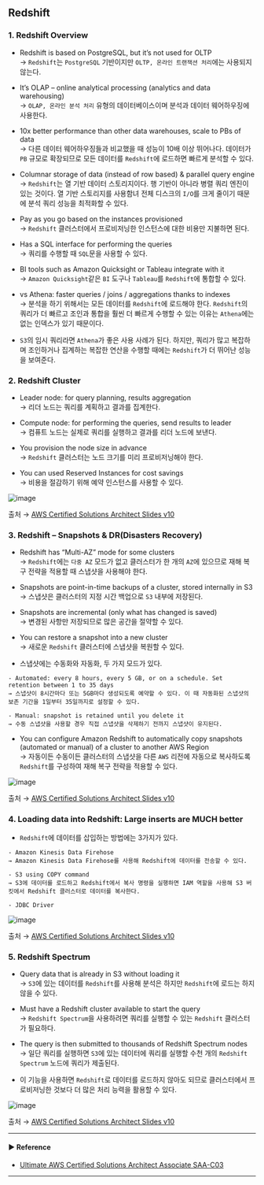 ## Redshift
### 1. Redshift Overview
- Redshift is based on PostgreSQL, but it’s not used for OLTP  
→ `Redshift`는 `PostgreSQL` 기반이지만 `OLTP, 온라인 트랜잭션 처리`에는 사용되지 않는다.

- It’s OLAP – online analytical processing (analytics and data warehousing)  
→ `OLAP, 온라인 분석 처리` 유형의 데이터베이스이며 분석과 데이터 웨어하우징에 사용한다.

- 10x better performance than other data warehouses, scale to PBs of data  
→ 다른 데이터 웨어하우징들과 비교했을 때 성능이 10배 이상 뛰어나다. 데이터가 `PB` 규모로 확장되므로 모든 데이터를 `Redshift`에 로드하면 빠르게 분석할 수 있다.

- Columnar storage of data (instead of row based) & parallel query engine  
→ `Redshift`는 열 기반 데이터 스토리지이다. 행 기반이 아니라 병렬 쿼리 엔진이 있는 것이다. 열 기반 스토리지를 사용함녀 전체 디스크의 `I/O`를 크게 줄이기 때문에 분석 쿼리 성능을 최적화할 수 있다.

- Pay as you go based on the instances provisioned  
→ `Redshift` 클러스터에서 프로비저닝한 인스턴스에 대한 비용만 지불하면 된다.

- Has a SQL interface for performing the queries  
→ 쿼리를 수행할 때 `SQL`문을 사용할 수 있다.

- BI tools such as Amazon Quicksight or Tableau integrate with it  
→ `Amazon Quicksight`같은 `BI` 도구나 `Tableau`를 `Redshift`에 통합할 수 있다.

- vs Athena: faster queries / joins / aggregations thanks to indexes  
→ 분석을 하기 위해서는 모든 데이터를 `Redshift`에 로드해야 한다. `Redshift`의 쿼리가 더 빠르고 조인과 통합을 훨씬 더 빠르게 수행할 수 있는 이유는 `Athena`에는 없는 인덱스가 있기 때문이다.

- `S3`의 임시 쿼리라면 `Athena`가 좋은 사용 사례가 된다. 하지만, 쿼리가 많고 복잡하며 조인하거나 집계하는 복잡한 연산을 수행할 때에는 `Redshift`가 더 뛰어난 성능을 보여준다.

### 2. Redshift Cluster
- Leader node: for query planning, results aggregation  
→ 리더 노드는 쿼리를 계획하고 결과를 집계한다.

- Compute node: for performing the queries, send results to leader  
→ 컴퓨트 노드는 실제로 쿼리를 실행하고 결과를 리더 노드에 보낸다.

- You provision the node size in advance  
→ `Redshift` 클러스터는 노드 크기를 미리 프로비저닝해야 한다.

- You can used Reserved Instances for cost savings  
→ 비용을 절감하기 위해 예약 인스턴스를 사용할 수 있다.

![image](https://user-images.githubusercontent.com/97398071/235944522-c1429bd1-6720-4fe7-b7eb-728aeab28481.png)

출처 → [AWS Certified Solutions Architect Slides v10](https://courses.datacumulus.com/downloads/certified-solutions-architect-pn9/)

### 3. Redshift – Snapshots & DR(Disasters Recovery)
- Redshift has “Multi-AZ” mode for some clusters  
→ `Redshift`에는 `다중 AZ` 모드가 없고 클러스터가 한 개의 `AZ`에 있으므로 재해 복구 전략을 적용할 때 스냅샷을 사용해야 한다.

- Snapshots are point-in-time backups of a cluster, stored internally in S3  
→ 스냅샷은 클러스터의 지정 시간 백업으로 `S3` 내부에 저장된다.

- Snapshots are incremental (only what has changed is saved)  
→ 변경된 사항만 저장되므로 많은 공간을 절약할 수 있다.

- You can restore a snapshot into a new cluster  
→ 새로운 `Redshift` 클러스터에 스냅샷을 복원할 수 있다.

- 스냅샷에는 수동화와 자동화, 두 가지 모드가 있다.
~~~
- Automated: every 8 hours, every 5 GB, or on a schedule. Set retention between 1 to 35 days
→ 스냅샷이 8시간마다 또는 5GB마다 생성되도록 예약할 수 있다. 이 때 자동화된 스냅샷의 보존 기간을 1일부터 35일까지로 설정할 수 있다.

- Manual: snapshot is retained until you delete it
→ 수동 스냅샷을 사용할 경우 직접 스냅샷을 삭제하기 전까지 스냅샷이 유지된다.
~~~

- You can configure Amazon Redshift to automatically copy snapshots (automated or manual) of a cluster to another AWS Region  
→ 자동이든 수동이든 클러스터의 스냅샷을 다른 `AWS` 리전에 자동으로 복사하도록 `Redshift`를 구성하여 재해 복구 전략을 적용할 수 있다.

![image](https://user-images.githubusercontent.com/97398071/235944747-9835dd1a-7341-4897-98b0-3ab5ac1550ed.png)

출처 → [AWS Certified Solutions Architect Slides v10](https://courses.datacumulus.com/downloads/certified-solutions-architect-pn9/)

### 4. Loading data into Redshift: Large inserts are MUCH better
- `Redshift`에 데이터를 삽입하는 방법에는 3가지가 있다.
~~~
- Amazon Kinesis Data Firehose
→ Amazon Kinesis Data Firehose를 사용해 Redshift에 데이터를 전송할 수 있다.

- S3 using COPY command
→ S3에 데이터를 로드하고 Redshift에서 복사 명령을 실행하면 IAM 역할을 사용해 S3 버킷에서 Redshift 클러스터로 데이터를 복사한다.

- JDBC Driver
~~~

![image](https://user-images.githubusercontent.com/97398071/235944996-8c516051-2a35-4b2d-acf8-b2b6e889ad4b.png)

출처 → [AWS Certified Solutions Architect Slides v10](https://courses.datacumulus.com/downloads/certified-solutions-architect-pn9/)

### 5. Redshift Spectrum
- Query data that is already in S3 without loading it  
→ `S3`에 있는 데이터를 `Redshift`를 사용해 분석은 하지만 `Redshift`에 로드는 하지 않을 수 있다.

- Must have a Redshift cluster available to start the query  
→ `Redshift Spectrum`을 사용하려면 쿼리를 실행할 수 있는 `Redshift` 클러스터가 필요하다.

- The query is then submitted to thousands of Redshift Spectrum nodes  
→ 일단 쿼리를 실행하면 `S3`에 있는 데이터에 쿼리를 실행할 수천 개의 `Redshift Spectrum` 노드에 쿼리가 제출된다.

- 이 기능을 사용하면 `Redshift`로 데이터를 로드하지 않아도 되므로 클러스터에서 프로비저닝한 것보다 더 많은 처리 능력을 활용할 수 있다.

![image](https://user-images.githubusercontent.com/97398071/235945253-570d2563-2d5a-4b5f-8c67-8dea9d85aab2.png)

출처 → [AWS Certified Solutions Architect Slides v10](https://courses.datacumulus.com/downloads/certified-solutions-architect-pn9/)

---
#### ▶ Reference
- [Ultimate AWS Certified Solutions Architect Associate SAA-C03](https://www.udemy.com/course/aws-certified-solutions-architect-associate-saa-c03/)
---
